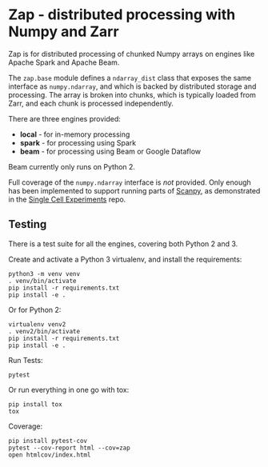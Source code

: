# Zap - distributed processing with Numpy and Zarr

Zap is for distributed processing of chunked Numpy arrays on engines like Apache Spark and Apache Beam.

The `zap.base` module defines a `ndarray_dist` class that exposes the same interface as `numpy.ndarray`, and which
is backed by distributed storage and processing. The array is broken into chunks, which is typically loaded from Zarr,
and each chunk is processed independently.

There are three engines provided:
* **local** - for in-memory processing
* **spark** - for processing using Spark
* **beam** - for processing using Beam or Google Dataflow

Beam currently only runs on Python 2.

Full coverage of the `numpy.ndarray` interface is _not_ provided. Only enough has been implemented to support running
parts of [Scanpy], as demonstrated in the [Single Cell Experiments] repo.

## Testing

There is a test suite for all the engines, covering both Python 2 and 3.

Create and activate a Python 3 virtualenv, and install the requirements:

```
python3 -m venv venv
. venv/bin/activate
pip install -r requirements.txt
pip install -e .
```

Or for Python 2:

```
virtualenv venv2
. venv2/bin/activate
pip install -r requirements.txt
pip install -e .
```

Run Tests:

```
pytest
```

Or run everything in one go with tox:

```
pip install tox
tox
```

Coverage:

```
pip install pytest-cov
pytest --cov-report html --cov=zap
open htmlcov/index.html
```

[Scanpy]: https://scanpy.readthedocs.io/
[Single Cell Experiments]: https://github.com/lasersonlab/single-cell-experiments
